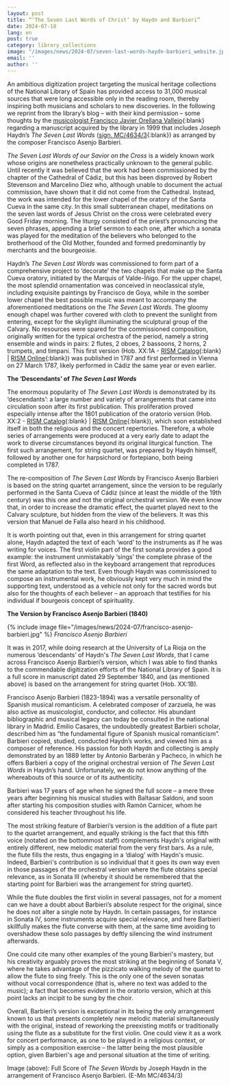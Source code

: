 ```yaml
---
layout: post
title: “‘The Seven Last Words of Christ’ by Haydn and Barbieri”
date: 2024-07-18
lang: en
post: true
category: library_collections
image: "/images/news/2024-07/seven-last-words-haydn-barbieri_website.jpg"
email: ''
author: ''
---
```


An ambitious digitization project targeting the musical heritage collections of the National Library of Spain has provided access to 31,000 musical sources that were long accessible only in the reading room, thereby inspiring both musicians and scholars to new discoveries. In the following we reprint from the library’s blog – with their kind permission – some thoughts by the [musicologist Francisco Javier Orellana Vallejo](https://www.bne.es/es/blog/blog-bne/siete-palabras-haydnbarbieri-excepcional-version-para-siglo-xxi){:blank} regarding a manuscript acquired by the library in 1999 that includes Joseph Haydn’s _The Seven Last Words_ ([sign. MC/4634/3](http://bdh-rd.bne.es/viewer.vm?id=0000115326){:blank}) as arranged by the composer Francisco Asenjo Barbieri.

_The Seven Last Words of our Savior on the Cross_ is a widely known work whose origins are nonetheless practically unknown to the general public. Until recently it was believed that the work had been commissioned by the chapter of the Cathedral of Cádiz, but this has been disproved by Robert Stevenson and Marcelino Diez who, although unable to document the actual commission, have shown that it did not come from the Cathedral. Instead, the work was intended for the lower chapel of the oratory of the Santa Cueva in the same city. In this small subterranean chapel, meditations on the seven last words of Jesus Christ on the cross were celebrated every Good Friday morning. The liturgy consisted of the priest’s pronouncing the seven phrases, appending a brief sermon to each one, after which a sonata was played for the meditation of the believers who belonged to the brotherhood of the Old Mother, founded and formed predominantly by merchants and the bourgeoisie.

Haydn’s _The Seven Last Words_ was commissioned to form part of a comprehensive project to ‘decorate’ the two chapels that make up the Santa Cueva oratory, initiated by the Marquis of Valde-Íñigo. For the upper chapel, the most splendid ornamentation was conceived in neoclassical style, including exquisite paintings by Francisco de Goya, while in the somber lower chapel the best possible music was meant to accompany the aforementioned meditations on the _The Seven Last Words_. The gloomy enough chapel was further covered with cloth to prevent the sunlight from entering, except for the skylight illuminating the sculptural group of the Calvary. No resources were spared for the commissioned composition, originally written for the typical orchestra of the period, namely a string ensemble and winds in pairs: 2 flutes, 2 oboes, 2 bassoons, 2 horns, 2 trumpets, and timpani. This first version (Hob. XX:1A - [RISM Catalog](https://opac.rism.info/search?View=rism&q=Hob+XX:1A){:blank} \| [RISM Online](https://rism.online/search?q=hob%20XX%3A1A&mode=sources&page=1&rows=20){:blank}) was published in 1787 and first performed in Vienna on 27 March 1787, likely performed in Cádiz the same year or even earlier.

**The ‘Descendants’ of _The Seven Last Words_**

The enormous popularity of _The Seven Last Words_ is demonstrated by its ‘descendants’: a large number and variety of arrangements that came into circulation soon after its first publication. This proliferation proved especially intense after the 1801 publication of the oratorio version (Hob. XX:2 - [RISM Catalog](https://opac.rism.info/search?View=rism&q=Hob+XX:2){:blank} \| [RISM Online](https://rism.online/search?q=hob%20XX%3A2&mode=sources&page=1&rows=20){:blank}), which soon established itself in both the religious and the concert repertories. Therefore, a whole series of arrangements were produced at a very early date to adapt the work to diverse circumstances beyond its original liturgical function. The first such arrangement, for string quartet, was prepared by Haydn himself, followed by another one for harpsichord or fortepiano, both being completed in 1787.

The re-composition of _The Seven Last Words_ by Francisco Asenjo Barbieri is based on the string quartet arrangement, since the version to be regularly performed in the Santa Cueva of Cádiz (since at least the middle of the 19th century) was this one and not the original orchestral version. We even know that, in order to increase the dramatic effect, the quartet played next to the Calvary sculpture, but hidden from the view of the believers. It was this version that Manuel de Falla also heard in his childhood.

It is worth pointing out that, even in this arrangement for string quartet alone, Haydn adapted the text of each ‘word’ to the instruments as if he was writing for voices. The first violin part of the first sonata provides a good example: the instrument unmistakably ‘sings’ the complete phrase of the first Word, as reflected also in the keyboard arrangement that reproduces the same adaptation to the text. Even though Haydn was commissioned to compose an instrumental work, he obviously kept very much in mind the supporting text, understood as a vehicle not only for the sacred words but also for the thoughts of each believer – an approach that testifies for his individual if bourgeois concept of spirituality.

**The Version by Francisco Asenjo Barbieri (1840)**

{% include image file="/images/news/2024-07/francisco-asenjo-barbieri.jpg" %}
_Francisco Asenjo Barbieri_

It was in 2017, while doing research at the University of La Rioja on the numerous ‘descendants’ of Haydn's _The Seven Last Words_, that I came across Francisco Asenjo Barbieri’s version, which I was able to find thanks to the commendable digitization efforts of the National Library of Spain. It is a full score in manuscript dated 29 September 1840, and (as mentioned above) is based on the arrangement for string quartet (Hob. XX:1B).

Francisco Asenjo Barbieri (1823-1894) was a versatile personality of Spanish musical romanticism. A celebrated composer of zarzuela, he was also active as musicologist, conductor, and collector. His abundant bibliographic and musical legacy can today be consulted in the national library in Madrid. Emilio Casares, the undoubtedly greatest Barbieri scholar, described him as “the fundamental figure of Spanish musical romanticism”. Barbieri copied, studied, conducted Haydn’s works, and viewed him as a composer of reference. His passion for both Haydn and collecting is amply demonstrated by an 1889 letter by Antonio Barberán y Pacheco, in which he offers Barbieri a copy of the original orchestral version of _The Seven Last Words_ in Haydn’s hand. Unfortunately, we do not know anything of the whereabouts of this source or of its authenticity.

Barbieri was 17 years of age when he signed the full score – a mere three years after beginning his musical studies with Baltasar Saldoni, and soon after starting his composition studies with Ramón Carnicer, whom he considered his teacher throughout his life.

The most striking feature of Barbieri’s version is the addition of a flute part to the quartet arrangement, and equally striking is the fact that this fifth voice (notated on the bottommost staff) complements Haydn's original with entirely different, new melodic material from the very first bars. As a rule, the flute fills the rests, thus engaging in a ‘dialog’ with Haydn's music. Indeed, Barbieri's contribution is so individual that it goes its own way even in those passages of the orchestral version where the flute obtains special relevance, as in Sonata III (whereby it should be remembered that the starting point for Barbieri was the arrangement for string quartet).

While the flute doubles the first violin in several passages, not for a moment can we have a doubt about Barbieri’s absolute respect for the original, since he does not alter a single note by Haydn. In certain passages, for instance in Sonata IV, some instruments acquire special relevance, and here Barbieri skillfully makes the flute converse with them, at the same time avoiding to overshadow these solo passages by deftly silencing the wind instrument afterwards.

One could cite many other examples of the young Barbieri's mastery, but his creativity arguably proves the most striking at the beginning of Sonata V, where he takes advantage of the pizzicato walking melody of the quartet to allow the flute to sing freely. This is the only one of the seven sonatas without vocal correspondence (that is, where no text was added to the music); a fact that becomes evident in the oratorio version, which at this point lacks an incipit to be sung by the choir.

Overall, Barbieri’s version is exceptional in its being the only arrangement known to us that presents completely new melodic material simultaneously with the original, instead of reworking the preexisting motifs or traditionally using the flute as a substitute for the first violin. One could view it as a work for concert performance, as one to be played in a religious context, or simply as a composition exercise – the latter being the most plausible option, given Barbieri's age and personal situation at the time of writing.

Image (above): Full Score of  _The Seven Words_ by Joseph Haydn in the arrangement of Francisco Asenjo Barbieri. (E-Mn MC/4634/3)
